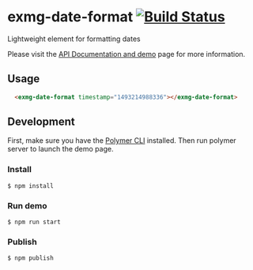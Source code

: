 # exmg-date-format [![Build Status](https://travis-ci.org/ExmgElements/exmg-date-format.svg?branch=master)](https://travis-ci.org/ExmgElements/exmg-date-format)

Lightweight element for formatting dates

Please visit the [API Documentation and demo](http://ExmgElements.github.io/exmg-date-format/) page for more information.

## Usage

```html
  <exmg-date-format timestamp="1493214988336"></exmg-date-format>
```

## Development

First, make sure you have the [Polymer CLI](https://www.npmjs.com/package/polymer-cli) installed. Then run polymer server to launch the demo page.


### Install
```
$ npm install
```

### Run demo
```
$ npm run start
```

### Publish
```
$ npm publish
```


